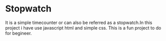 # Stopwatch
It is a simple timecounter or can also be referred as a stopwatch.In this project i have use javascript html and simple css. This is a fun project to do for begineer.
